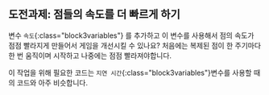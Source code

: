 ## 도전과제: 점들의 속도를 더 빠르게 하기

변수 `속도`{:class="block3variables"} 를 추가하고 이 변수를 사용해서 점의 속도가 점점 빨라지게 만들어서 게임을 개선시킬 수 있나요? 처음에는 복제된 점이 한 주기마다 한 번 움직이며 시작하고 나중에는 점점 빨라져야합니다.

이 작업을 위해 필요한 코드는 `지연 시간`{:class="block3variables"}변수를 사용할 때의 코드와 아주 비슷합니다.